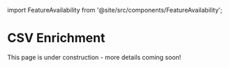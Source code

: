 import FeatureAvailability from '@site/src/components/FeatureAvailability';

# CSV Enrichment

<FeatureAvailability/>

This page is under construction - more details coming soon!
